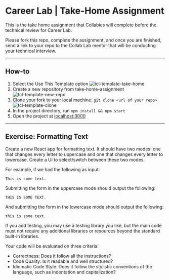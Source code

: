 # Career Lab | Take-Home Assignment

This is the take home assignment that Collabies will complete before the technical review for Career Lab.

Please fork this repo, complete the assignment, and once you are finished, send a link to your repo to the Collab Lab mentor that will be conducting your technical interview.

---

## How-to

1. Select the Use This Template option
   ![tcl-template-take-home](https://user-images.githubusercontent.com/47455758/121204331-6f8c7100-c83c-11eb-9fb6-bd8b8c41d34a.jpg)
2. Create a new repository from take-home-assignment
   ![tcl-template-new-repo](https://user-images.githubusercontent.com/47455758/121204349-73b88e80-c83c-11eb-83be-bf35f0d814be.jpg)
3. Clone your fork to your local machine: `git clone <url of your repo>`
   ![tcl-template-clone](https://user-images.githubusercontent.com/47455758/121205567-6354e380-c83d-11eb-8422-90b9f1db4597.jpg)
4. In the project directory, run `npm install && npm start`
5. Open the project at [localhost:3000](http://localhost:3000)

---

## Exercise: Formatting Text

Create a new React app for formatting text. It should have two modes: one that changes every letter to uppercase and one that changes every letter to lowercase. Create a UI to select/switch between these two modes.

For example, if we had the following as input:

```
This is some text.
```

Submitting the form in the uppercase mode should output the following:

```
THIS IS SOME TEXT.
```

And submitting the form in the lowercase mode should output the following:

```
this is some text.
```

If you add testing, you may use a testing library you like, but the main code must not require any additional libraries or resources beyond the standard built-in libraries.

Your code will be evaluated on three criteria:

- Correctness: Does it follow all the instructions?
- Code Quality: Is it readable and well structured?
- Idiomatic Code Style: Does it follow the stylistic conventions of the language, such as indentation and capitalization?
